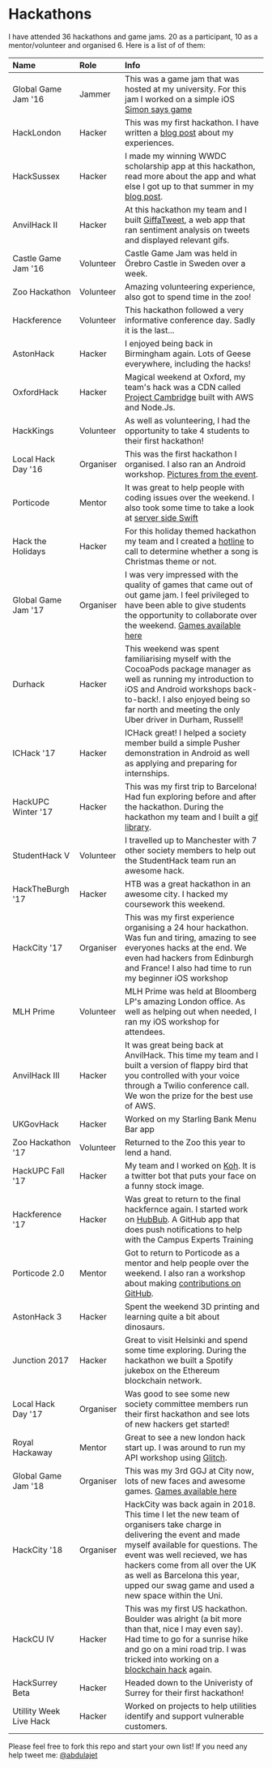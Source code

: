 # Hackathons
I have attended 36 hackathons and game jams. 20 as a participant, 10 as a mentor/volunteer and organised 6. Here is a list of of them:

| Name                | Role       | Info  |
|:------------------- |:---------- |:----- |
| Global Game Jam '16 | Jammer     | This was a game jam that was hosted at my university. For this jam I worked on a simple iOS  [Simon says game](https://github.com/abdulajet/simonsays)  |
| HackLondon          | Hacker     | This was my first hackathon. I have written a [blog post](http://bit.ly/hlabdul) about my experiences. |
| HackSussex          | Hacker     | I made my winning WWDC scholarship app at this hackathon, read more about the app and what else I got up to that summer in my [blog post](http://bit.ly/abdulsummer).  |
| AnvilHack II        | Hacker     | At this hackathon my team and I built [GiffaTweet](https://devpost.com/software/giffatweet), a web app that ran sentiment analysis on tweets and displayed relevant gifs. |
| Castle Game Jam '16 | Volunteer  | Castle Game Jam was held in Örebro Castle in Sweden over a week. |
| Zoo Hackathon       | Volunteer  | Amazing volunteering experience, also got to spend time in the zoo! |
| Hackference         | Volunteer  | This hackathon followed a very informative conference day. Sadly it is the last...     |
| AstonHack           | Hacker     | I enjoyed being back in Birmingham again. Lots of Geese everywhere, including the hacks! |
| OxfordHack          | Hacker     | Magical weekend at Oxford, my team's hack was a CDN called [Project Cambridge](https://devpost.com/software/project-cambridge) built with AWS and Node.Js.|
| HackKings           | Volunteer  | As well as volunteering, I had the opportunity to take 4 students to their first hackathon!|
| Local Hack Day '16  | Organiser  | This was the first hackathon I organised. I also ran an Android workshop. [Pictures from the event](http://bit.ly/citylhd).  |
| Porticode           | Mentor     | It was great to help people with coding issues over the weekend. I also took some time to take a look at [server side Swift](http://vapor.codes/) |
| Hack the Holidays   | Hacker     | For this holiday themed hackathon my team and I created a [hotline](https://devpost.com/software/get-out) to call to determine whether a song is Christmas theme or not.|
| Global Game Jam '17 | Organiser  | I was very impressed with the quality of games that came out of out game jam. I feel privileged to have been able to give students the opportunity to collaborate over the weekend. [Games available here](https://globalgamejam.org/2017/jam-sites/city-university-london/games)|
| Durhack             | Hacker     | This weekend was spent familiarising myself with the CocoaPods package manager as well as running my introduction to iOS and Android workshops back-to-back!. I also enjoyed being so far north and meeting the only Uber driver in Durham, Russell!|
| ICHack '17          | Hacker     | ICHack great! I helped a society member build a simple Pusher demonstration in Android as well as applying and preparing for internships.|
| HackUPC Winter '17  | Hacker     | This was my first trip to Barcelona! Had fun exploring before and after the hackathon. During the hackathon my team and I built a [gif library](https://devpost.com/software/gif-palette). |
| StudentHack V       | Volunteer  | I travelled up to Manchester with 7 other society members to help out the StudentHack team run an awesome hack. |
| HackTheBurgh '17    | Hacker     | HTB was a great hackathon in an awesome city. I hacked my coursework this weekend. |
| HackCity '17        | Organiser  | This was my first experience organising a 24 hour hackathon. Was fun and tiring, amazing to see everyones hacks at the end. We even had hackers from Edinburgh and France! I also had time to run my beginner iOS workshop|
| MLH Prime           | Volunteer  | MLH Prime was held at Bloomberg LP's amazing London office. As well as helping out when needed, I ran my iOS workshop for attendees.|
| AnvilHack III       | Hacker     | It was great being back at AnvilHack. This time my team and I built a version of flappy bird that you controlled with your voice through a Twilio conference call. We won the prize for the best use of AWS. |
| UKGovHack           | Hacker     | Worked on my Starling Bank Menu Bar app |
| Zoo Hackathon '17   | Volunteer  | Returned to the Zoo this year to lend a hand. |
| HackUPC Fall '17    | Hacker     | My team and I worked on [Koh](https://twitter.com/KohAbsorber). It is a twitter bot that puts your face on a funny stock image. |
| Hackference '17     | Hacker     | Was great to return to the final hackfernce again. I started work on [HubBub](https://github.com/abdulajet/hubbub). A GitHub app that does push notifications to help with the Campus Experts Training |
| Porticode 2.0       | Mentor     | Got to return to Porticode as a mentor and help people over the weekend. I also ran a workshop about making [contributions on GitHub](https://github.com/abdulajet/PorticodeGuestbook).  |
| AstonHack 3         | Hacker     | Spent the weekend 3D printing and learning quite a bit about dinosaurs.|
| Junction 2017       | Hacker     | Great to visit Helsinki and spend some time exploring. During the hackathon we built a Spotify jukebox on the Ethereum blockchain network. |
| Local Hack Day '17  | Organiser  | Was good to see some new society committee members run their first hackathon and see lots of new hackers get started! |
| Royal Hackaway      | Mentor     | Great to see a new london hack start up. I was around to run my API workshop using [Glitch](https://twitter-info.glitch.me).  |
| Global Game Jam '18 | Organiser  | This was my 3rd GGJ at City now, lots of new faces and awesome games. [Games available here](https://globalgamejam.org/2018/jam-sites/city-university-london/games)|
| HackCity '18        | Organiser  | HackCity was back again in 2018. This time I let the new team of organisers take charge in delivering the event and made myself available for questions. The event was well recieved, we has hackers come from all over the UK as well as Barcelona this year, upped our swag game and used a new space within the Uni.  |
| HackCU IV           | Hacker     | This was my first US hackathon. Boulder was alright (a bit more than that, nice I may even say). Had time to go for a sunrise hike and go on a mini road trip. I was tricked into working on a [blockchain hack](https://devpost.com/software/yaba) again.    |
| HackSurrey Beta     | Hacker     | Headed down to the Univeristy of Surrey for their first hackathon! |
| Utillity Week Live Hack | Hacker     | Worked on projects to help utilities identify and support vulnerable customers. |


Please feel free to fork this repo and start your own list! If you need any help tweet me: [@abdulajet](http://twitter.com/abdulajet)


